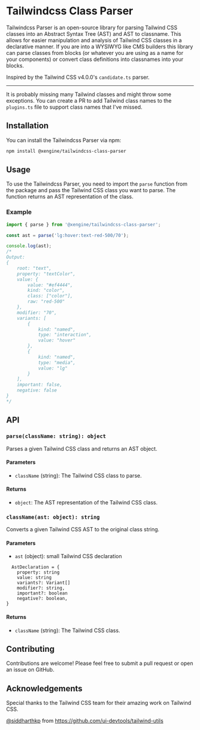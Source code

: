 
# Tailwindcss Class Parser

Tailwindcss Parser is an open-source library for parsing Tailwind CSS classes into an Abstract Syntax Tree (AST) and AST to classname. This allows for easier manipulation and analysis of Tailwind CSS classes in a declarative manner. If you are into a WYSIWYG like CMS builders this library can parse classes from blocks (or whatever you are using as a name for your components) or convert class definitions into classnames into your blocks.

Inspired by the Tailwind CSS v4.0.0's ```candidate.ts``` parser.

------------

It is probably missing many Tailwind classes and might throw some exceptions. You can create a PR to add Tailwind class names to the `plugins.ts` file to support class names that I've missed.

## Installation

You can install the Tailwindcss Parser via npm:

```bash
npm install @xengine/tailwindcss-class-parser
```

## Usage

To use the Tailwindcss Parser, you need to import the `parse` function from the package and pass the Tailwind CSS class you want to parse. The function returns an AST representation of the class.

### Example

```javascript
import { parse } from '@xengine/tailwindcss-class-parser';

const ast = parse('lg:hover:text-red-500/70');

console.log(ast);
/*
Output:
{
    root: "text",
    property: "textColor",
    value: {
        value: "#ef4444",
        kind: "color",
        class: ["color"],
        raw: "red-500"
    },
    modifier: "70",
    variants: [
        {
            kind: "named",
            type: "interaction",
            value: "hover"
        },
        {
            kind: "named",
            type: "media",
            value: "lg"
        }
    ],
    important: false,
    negative: false
}
*/
```

## API

### `parse(className: string): object`

Parses a given Tailwind CSS class and returns an AST object.

#### Parameters

- `className` (string): The Tailwind CSS class to parse.

#### Returns

- `object`: The AST representation of the Tailwind CSS class.

### `className(ast: object): string`

Converts a given Tailwind CSS AST to the original class string.
#### Parameters

- `ast` (object): small Tailwind CSS declaration
```
  AstDeclaration = {
    property: string
    value: string
    variants?: Variant[]
    modifier?: string,
    important?: boolean
    negative?: boolean,
}
  ```
#### Returns

- `className` (string): The Tailwind CSS class.

## Contributing

Contributions are welcome! Please feel free to submit a pull request or open an issue on GitHub.

## Acknowledgements

Special thanks to the Tailwind CSS team for their amazing work on Tailwind CSS.

[@siddharthkp](https://github.com/siddharthkp) from https://github.com/ui-devtools/tailwind-utils
